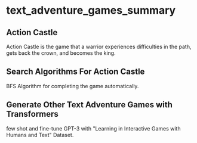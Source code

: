 # text_adventure_games_summary

## Action Castle

Action Castle is the game that a warrior experiences difficulties in the path, gets back the crown, and becomes the king.

## Search Algorithms For Action Castle

BFS Algorithm for completing the game automatically.

## Generate Other Text Adventure Games with Transformers

few shot and fine-tune GPT-3 with "Learning in Interactive Games with Humans and Text" Dataset.